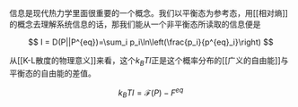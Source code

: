 信息是现代热力学里面很重要的一个概念。我们以平衡态为参考态，用[[相对熵]]的概念去理解系统信息的话，那我们能从一个非平衡态所读取的信息便是

$$
I = D(P||P^{eq})=\sum_i p_i\ln\left(\frac{p_i}{p^{eq}_i}\right)
$$

从[[K-L散度的物理意义]]来看，这个$k_BTI$正是这个概率分布的[[广义的自由能]]与平衡态的自由能的差值。

$$
k_BTI = \mathcal{F}(P)-F^{eq}
$$